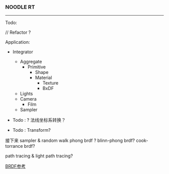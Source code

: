 ### NOODLE RT

--- 

Todo:

// Refactor ? 

Application:
- Integrator
  - Aggregate
    - Primitive
      - Shape 
      - Material
        - Texture
        - BxDF
  - Lights
  - Camera
    - Film
  - Sampler

- Todo : ? 法线坐标系转换？
- Todo : Transform? 

接下来
sampler & random walk
phong brdf ?
blinn-phong brdf? 
cook-torrance brdf?

path tracing & light path tracing? 

[BRDF参考](https://digibug.ugr.es/bitstream/handle/10481/19751/rmontes_LSI-2012-001TR.pdf)